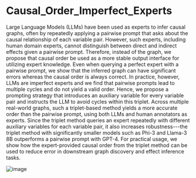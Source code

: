 # Causal_Order_Imperfect_Experts

Large Language Models (LLMs) have been used as experts to infer causal graphs, often by repeatedly applying a pairwise prompt that asks about the causal relationship of each variable pair. However, such experts, including human domain experts, cannot distinguish between direct and indirect effects given a pairwise prompt. Therefore, instead of the graph, we propose that causal order be used as a more stable output interface for utilizing expert knowledge. Even when querying a perfect expert with a pairwise prompt, we show that the inferred graph  can have significant errors whereas the causal order is always correct. In practice, however, LLMs are imperfect experts and we find that pairwise prompts lead to multiple cycles and do not yield a valid order. Hence, we propose a prompting strategy that introduces an auxiliary variable for every variable pair and instructs the LLM to avoid cycles within this triplet. Across multiple real-world graphs, such a triplet-based method yields a more accurate order than the pairwise prompt, using both LLMs and human annotators as experts. Since the triplet method queries an expert repeatedly with different auxiliary variables for each variable pair, it also increases robustness---the triplet method with significantly smaller models such as Phi-3 and Llama-3 8B outperforms a pairwise prompt with GPT-4. For practical usage, we show how the expert-provided causal order from the triplet method can be used to reduce error in downstream graph discovery and effect inference tasks.

![image](https://github.com/user-attachments/assets/5fd9a2b6-c743-4145-ab12-b6c745b78452)
